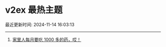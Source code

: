 # v2ex 最热主题

最近更新时间: 2024-11-14 16:03:13

--- 
1. [家里人每月要吃 1000 多的药，哎！](https://www.v2ex.com/t/1089385) 
